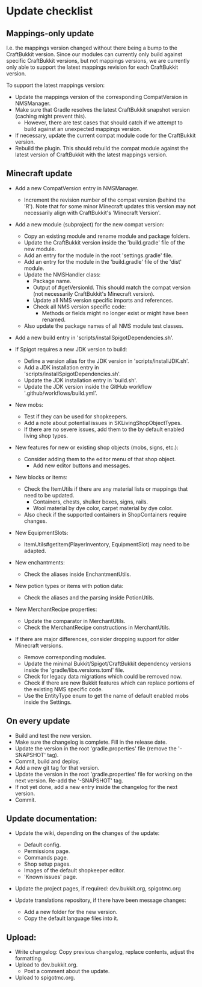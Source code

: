 # Update checklist

## Mappings-only update

I.e. the mappings version changed without there being a bump to the CraftBukkit version.
Since our modules can currently only build against specific CraftBukkit versions, but not mappings versions, we are currently only able to support the latest mappings revision for each CraftBukkit version.

To support the latest mappings version:
* Update the mappings version of the corresponding CompatVersion in NMSManager.
* Make sure that Gradle resolves the latest CraftBukkit snapshot version (caching might prevent this).
  * However, there are test cases that should catch if we attempt to build against an unexpected mappings version.
* If necessary, update the current compat module code for the CraftBukkit version.
* Rebuild the plugin. This should rebuild the compat module against the latest version of CraftBukkit with the latest mappings version.

## Minecraft update

* Add a new CompatVersion entry in NMSManager.
	* Increment the revision number of the compat version (behind the 'R'). Note that for some minor Minecraft updates this version may not necessarily align with CraftBukkit's 'Minecraft Version'.

* Add a new module (subproject) for the new compat version:
	* Copy an existing module and rename module and package folders.
	* Update the CraftBukkit version inside the 'build.gradle' file of the new module.
	* Add an entry for the module in the root 'settings.gradle' file.
	* Add an entry for the module in the 'build.gradle' file of the 'dist' module.
	* Update the NMSHandler class:
		* Package name.
		* Output of #getVersionId. This should match the compat version (not necessarily CraftBukkit's Minecraft version).
		* Update all NMS version specific imports and references.
		* Check all NMS version specific code:
			* Methods or fields might no longer exist or might have been renamed.
	* Also update the package names of all NMS module test classes.

* Add a new build entry in 'scripts/installSpigotDependencies.sh'.

* If Spigot requires a new JDK version to build:
	* Define a version alias for the JDK version in 'scripts/installJDK.sh'.
	* Add a JDK installation entry in 'scripts/installSpigotDependencies.sh'.
	* Update the JDK installation entry in 'build.sh'.
	* Update the JDK version inside the GitHub workflow '.github/workflows/build.yml'.

* New mobs:
	* Test if they can be used for shopkeepers.
	* Add a note about potential issues in SKLivingShopObjectTypes.
	* If there are no severe issues, add them to the by default enabled living shop types.

* New features for new or existing shop objects (mobs, signs, etc.):
	* Consider adding them to the editor menu of that shop object.
		* Add new editor buttons and messages.

* New blocks or items:
	* Check the ItemUtils if there are any material lists or mappings that need to be updated.
		* Containers, chests, shulker boxes, signs, rails.
		* Wool material by dye color, carpet material by dye color.
	* Also check if the supported containers in ShopContainers require changes.

* New EquipmentSlots:
	* ItemUtils#getItem(PlayerInventory, EquipmentSlot) may need to be adapted.

* New enchantments:
	* Check the aliases inside EnchantmentUtils.

* New potion types or items with potion data:
	* Check the aliases and the parsing inside PotionUtils.

* New MerchantRecipe properties:
	* Update the comparator in MerchantUtils.
	* Check the MerchantRecipe constructions in MerchantUtils.

* If there are major differences, consider dropping support for older Minecraft versions.
	* Remove corresponding modules.
	* Update the minimal Bukkit/Spigot/CraftBukkit dependency versions inside the 'gradle/libs.versions.toml' file.
	* Check for legacy data migrations which could be removed now.
	* Check if there are new Bukkit features which can replace portions of the existing NMS specific code.
	* Use the EntityType enum to get the name of default enabled mobs inside the Settings.

## On every update

* Build and test the new version.
* Make sure the changelog is complete. Fill in the release date.
* Update the version in the root 'gradle.properties' file (remove the '-SNAPSHOT' tag).
* Commit, build and deploy.
* Add a new git tag for that version.
* Update the version in the root 'gradle.properties' file for working on the next version. Re-add the '-SNAPSHOT' tag.
* If not yet done, add a new entry inside the changelog for the next version.
* Commit.

## Update documentation:

* Update the wiki, depending on the changes of the update:
	* Default config.
	* Permissions page.
	* Commands page.
	* Shop setup pages.
	* Images of the default shopkeeper editor.
	* 'Known issues' page.

* Update the project pages, if required: dev.bukkit.org, spigotmc.org

* Update translations repository, if there have been message changes:
	* Add a new folder for the new version.
	* Copy the default language files into it.

## Upload:

* Write changelog: Copy previous changelog, replace contents, adjust the formatting.
* Upload to dev.bukkit.org.
	* Post a comment about the update.
* Upload to spigotmc.org.

